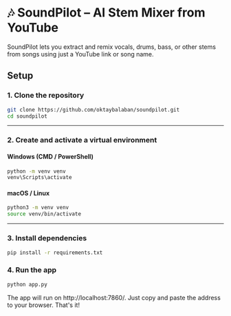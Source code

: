 # 🎶 SoundPilot – AI Stem Mixer from YouTube

SoundPilot lets you extract and remix vocals, drums, bass, or other stems from songs using just a YouTube link or song name.

## Setup

### 1. Clone the repository

```bash
git clone https://github.com/oktaybalaban/soundpilot.git
cd soundpilot
```

---

### 2. Create and activate a virtual environment

#### Windows (CMD / PowerShell)

```bash
python -m venv venv
venv\Scripts\activate
```

#### macOS / Linux

```bash
python3 -m venv venv
source venv/bin/activate
```

---

### 3. Install dependencies

```bash
pip install -r requirements.txt
```

### 4. Run the app

```bash
python app.py
```

The app will run on http://localhost:7860/. Just copy and paste the address to your browser. That's it!

